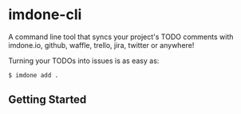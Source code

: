 imdone-cli
====
A command line tool that syncs your project's TODO comments with imdone.io, github, waffle, trello, jira, twitter or anywhere!

Turning your TODOs into issues is as easy as:

```
$ imdone add .
```

Getting Started
----
